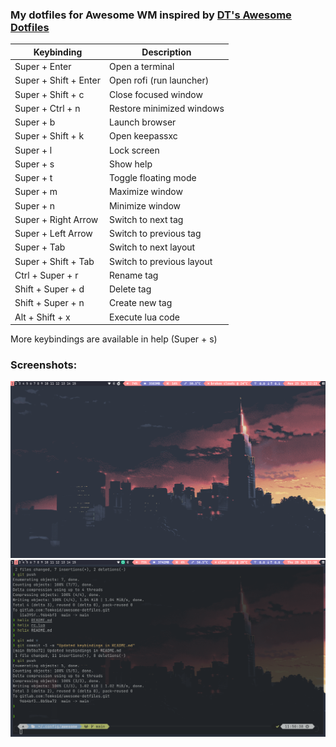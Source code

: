 ### My dotfiles for Awesome WM inspired by [DT's Awesome Dotfiles](https://gitlab.com/dtos/etc/dtos-awesome)

| Keybinding            | Description               |
|-----------------------|---------------------------|
| Super + Enter         | Open a terminal           |
| Super + Shift + Enter | Open rofi (run launcher)  |
| Super + Shift + c     | Close focused window      |
| Super + Ctrl + n      | Restore minimized windows |
| Super + b             | Launch browser            |
| Super + Shift + k     | Open keepassxc            |
| Super + l             | Lock screen               |
| Super + s             | Show help                 |
| Super + t             | Toggle floating mode      | 
| Super + m             | Maximize window           |
| Super + n             | Minimize window           |
| Super + Right Arrow   | Switch to next tag        |
| Super + Left Arrow    | Switch to previous tag    |
| Super + Tab           | Switch to next layout     |
| Super + Shift + Tab   | Switch to previous layout |
| Ctrl  + Super + r     | Rename tag                |
| Shift + Super + d     | Delete tag                |
| Shift + Super + n     | Create new tag            |
| Alt + Shift + x       | Execute lua code          |

More keybindings are available in help (Super + s)

### Screenshots:
<img src="images/screenshot.png">

<img src="images/terminal.png">
